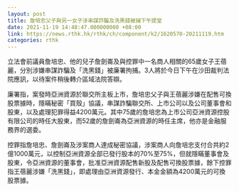 ```yaml
---
layout: post
title: 詹培忠父子與另一女子涉串謀詐騙及洗黑錢被捕下午提堂
date: 2021-11-19 14:48:47.000000000 +08:00
link: https://news.rthk.hk/rthk/ch/component/k2/1620570-20211119.htm
categories: rthk
---
```


立法會前議員詹培忠、他的兒子詹劍崙及與控罪中一名商人相關的65歲女子王蓓麗，分別涉嫌串謀詐騙及「洗黑錢」被廉署拘捕。3人將於今日下午在沙田裁判法院應訊，以待案件稍後轉介區域法院答辯。

廉署指，案發時亞洲資源於聯交所主板上市，詹培忠父子與王蓓麗涉嫌在配售可換股票據時，隱暪秘密「買殼」協議，串謀詐騙聯交所、上市公司以及公司董事會和股東，以及處理犯罪得益4200萬元。其中75歲的詹培忠為上市公司亞洲資源控股有限公司的時任大股東，而52歲的詹劍崙為亞洲資源的時任主席，他亦是金融服務界的選委。

控罪指詹培忠、詹劍崙及涉案商人達成秘密協議，涉案商人向詹培忠支付合共約2億1000萬元，以控制亞洲資源全部已發行股本的70%至75%，但就隱瞞董事會及股東，令亞洲資源的董事會，批准亞洲資源配售新股及配售可換股票據，餘下控罪指王蓓麗涉嫌「洗黑錢」，即處理由亞洲資源發行、本金金額為4200萬元的可換股票據。
